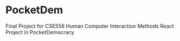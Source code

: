 # PocketDem
Final Project for CSE556 Human Computer Interaction Methods
React Project in PocketDemocracy 

